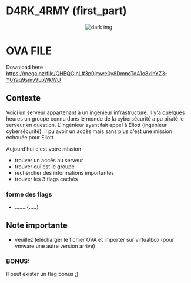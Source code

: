 # D4RK_4RMY (first_part)

<p align="center">
    <img src="https://static.wikia.nocookie.net/villains/images/8/8d/M0darkarmymask_m_Red.jpg/revision/latest?cb=20180109100702" title="dark img" id="ynovflag{1S_N0t_1N_TH3_M4CH1N3}"/>
</p>

# OVA FILE

Download here : https://mega.nz/file/QHEQGIhL#3p0imwe0y8DmnoTdA1o8xlhYZ3-Y0Yaq9smv9LpWkWU

## Contexte

Voici un serveur appartenant à un ingénieur infrastructure. Il y'a quelques heures un groupe connu dans le monde de la cybersécurité a pu piraté le serveur en question. L'ingénieur ayant fait appel à Eliott (ingénieur cybersécurité), il pu avoir un accès mais sans plus c'est une mission échouée pour Eliott.

Aujourd'hui c'est votre mission

- trouver un accès au serveur
- trouver qui est le groupe
- rechercher des informations importantes 
- trouver les 3 flags cachés

### forme des flags

- ........{.....}

## Note importante

- veuillez télécharger le fichier OVA et importer sur virtualbox (pour vmware une autre version arrive)

### BONUS:

Il peut exister un flag bonus ;)